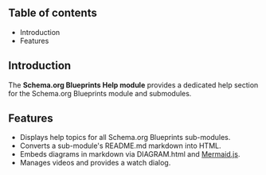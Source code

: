 Table of contents
-----------------

* Introduction
* Features

Introduction
------------

The **Schema.org Blueprints Help module** provides a dedicated help section 
for the Schema.org Blueprints module and submodules.


Features
--------

- Displays help topics for all Schema.org Blueprints sub-modules.
- Converts a sub-module's README.md markdown into HTML.
- Embeds diagrams in markdown via DIAGRAM.html and [Mermaid.js](https://mermaid.js.org/).
- Manages videos and provides a watch dialog.
